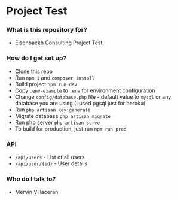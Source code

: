 # Project Test #

### What is this repository for? ###

* Eisenbackh Consulting Project Test

### How do I get set up?

* Clone this repo
* Run `npm i` and `composer install`
* Build project `npm run dev`
* Copy `.env-example` to `.env` for environment configuration
* Change `config/database.php` file - default value to `mysql` or any database you are using (I used pgsql just for heroku)
* Run `php artisan key:generate`
* Migrate database `php artisan migrate`
* Run php server `php artisan serve`
* To build for production, just run `npm run prod`

### API

* `/api/users` - List of all users
* `/api/user/{id}` - User details

### Who do I talk to? ###

* Mervin Villaceran
